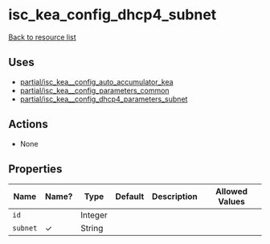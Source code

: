 # isc_kea_config_dhcp4_subnet

[Back to resource list](README.md#resources)

## Uses

- [partial/isc_kea__config_auto_accumulator_kea](partial/isc_kea__config_auto_accumulator_kea.md)
- [partial/isc_kea__config_parameters_common](partial/isc_kea__config_parameters_common.md)
- [partial/isc_kea__config_dhcp4_parameters_subnet](partial/isc_kea__config_dhcp4_parameters_subnet.md)

## Actions

- None

## Properties

| Name     | Name? | Type    | Default | Description | Allowed Values |
| -------- | ----- | ------- | ------- | ----------- | -------------- |
| `id`     |       | Integer |         |             |                |
| `subnet` | ✓     | String  |         |             |                |
